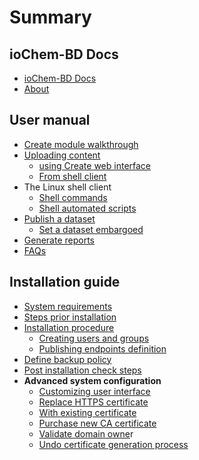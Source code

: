 # Summary

## ioChem-BD Docs

* [ ioChem-BD Docs](/README.md)
* [About](platform-introduction.md)

## User manual

* [Create module walkthrough](usage/create-module-walktrough.md)
* [Uploading content](usage/uploading-content-to-create.md)
  * [using Create web interface](usage/uploading-content-to-create/using-web-interface.md)
  * [From shell client](usage/uploading-content-to-create/using-shell-client.md)
* The Linux shell client
  * [Shell commands](usage/uploading-content-to-create/shell-commands.md)
  * [Shell automated scripts](usage/uploading-content-to-create/using-shell-client/shell-automated-scripts.md)
* [Publish a dataset](usage/publishing-calculations.md)
  * [Set a dataset embargoed](usage/publishing-calculations/embargo.md)
* [Generate reports](usage/generating-reports.md)
* [FAQs](https://faq.iochem-bd.org)

## Installation guide

* [System requirements](system-requirements.md)
* [Steps prior installation](installation/required_steps.md)
* [Installation procedure](installation/installation.md)
  * [Creating users and groups](installation/user-and-group-generation.md)
  * [Publishing endpoints definition](installation/publishing-endpoints-definition.md)
* [Define backup policy](backup-policy.md)
* [Post installation check steps](installation/post-installation-check-steps.md)
* **Advanced system configuration**
  * [Customizing user interface](advanced-system-configuration/customizing-system-interface.md)
  * [Replace HTTPS certificate](other-operations/replace-https-certificate.md)
  * [With existing certificate](other-operations/replace-https-certificate/with-existing-certificate.md)
  * [Purchase new CA certificate](other-operations/replace-https-certificate/purchase-new-ca-certificate.md)
  * [Validate domain owne](other-operations/validate-domain-owner.md)r
  * [Undo certificate generation process](other-operations/replace-https-certificate/undo-certificate-generation-process.md)



